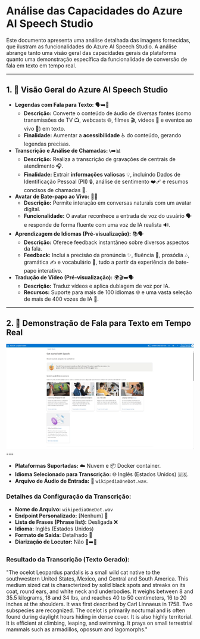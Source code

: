 # Análise das Capacidades do Azure AI Speech Studio

Este documento apresenta uma análise detalhada das imagens fornecidas, que ilustram as funcionalidades do Azure AI Speech Studio. A análise abrange tanto uma visão geral das capacidades gerais da plataforma quanto uma demonstração específica da funcionalidade de conversão de fala em texto em tempo real.

---

## 1. 🚀 Visão Geral do Azure AI Speech Studio

* **Legendas com Fala para Texto:** 🗣️➡️📝
    * **Descrição:** Converte o conteúdo de áudio de diversas fontes (como transmissões de TV 📺, webcasts 🌐, filmes 🎬, vídeos 🎥 e eventos ao vivo 🎤) em texto.
    * **Finalidade:** Aumentar a **acessibilidade** ♿ do conteúdo, gerando legendas precisas.
* **Transcrição e Análise de Chamadas:** 📞➡️📊
    * **Descrição:** Realiza a transcrição de gravações de centrais de atendimento 🎧.
    * **Finalidade:** Extrair **informações valiosas** 💡, incluindo Dados de Identificação Pessoal (PII) 🔒, análise de sentimento ❤️‍🩹 e resumos concisos de chamadas 📑.
* **Avatar de Bate-papo ao Vivo:** 🤖💬
    * **Descrição:** Permite interação em conversas naturais com um avatar digital.
    * **Funcionalidade:** O avatar reconhece a entrada de voz do usuário 🗣️ e responde de forma fluente com uma voz de IA realista 🔊.
* **Aprendizagem de Idiomas (Pré-visualização):** 📚🗣️
    * **Descrição:** Oferece feedback instantâneo sobre diversos aspectos da fala.
    * **Feedback:** Inclui a precisão da pronúncia ✨, fluência 🌊, prosódia 🎶, gramática ✍️ e vocabulário 📖, tudo a partir da experiência de bate-papo interativo.
* **Tradução de Vídeo (Pré-visualização):** 🌍🎬➡️🗣️
    * **Descrição:** Traduz vídeos e aplica dublagem de voz por IA.
    * **Recursos:** Suporte para mais de 100 idiomas 🌐 e uma vasta seleção de mais de 400 vozes de IA 🎤.

---

## 2. 🎤 Demonstração de Fala para Texto em Tempo Real

<img src="https://github.com/R1c4rd0F4gund3s/DIO-XPcomIA-Analise-de-Sentimentos-com-Language-Studio-no-Azure-AI/blob/main/speech_studio/resultados/images/speech_studio.gif" alt="Language Studio Img1" width="1000"/>
---

* **Plataformas Suportadas:** ☁️ Nuvem e 📦 Docker container.
* **Idioma Selecionado para Transcrição:** 🌐 Inglês (Estados Unidos) 🇺🇸.
* **Arquivo de Áudio de Entrada:** 🎵 `wikipediaOneDot.wav`.

### Detalhes da Configuração da Transcrição:

* **Nome do Arquivo:** `wikipediaOneDot.wav`
* **Endpoint Personalizado:** [Nenhum] 🚫
* **Lista de Frases (Phrase list):** Desligada ❌
* **Idioma:** Inglês (Estados Unidos)
* **Formato de Saída:** Detalhado 📄
* **Diarização de Locutor:** Não 👥➡️🚫

### Resultado da Transcrição (Texto Gerado):

"The ocelot Leopardus pardalis is a small wild cat native to the southwestern United States, Mexico, and Central and South America. This medium sized cat is characterized by solid black spots and streaks on its coat, round ears, and white neck and underbodies. It weighs between 8 and 35.5 kilograms, 18 and 34 lbs, and reaches 40 to 50 centimeters, 16 to 20 inches at the shoulders. It was first described by Carl Linnaeus in 1758. Two subspecies are recognized. The ocelot is primarily nocturnal and is often found during daylight hours hiding in dense cover. It is also highly territorial. It is efficient at climbing, leaping, and swimming. It prays on small terrestrial mammals such as armadillos, opossum and lagomorphs."
